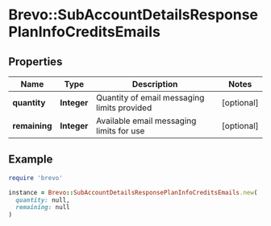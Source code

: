 # Brevo::SubAccountDetailsResponsePlanInfoCreditsEmails

## Properties

| Name | Type | Description | Notes |
| ---- | ---- | ----------- | ----- |
| **quantity** | **Integer** | Quantity of email messaging limits provided | [optional] |
| **remaining** | **Integer** | Available email messaging limits for use | [optional] |

## Example

```ruby
require 'brevo'

instance = Brevo::SubAccountDetailsResponsePlanInfoCreditsEmails.new(
  quantity: null,
  remaining: null
)
```

